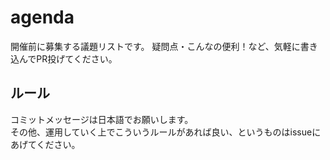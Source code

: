 # agenda
開催前に募集する議題リストです。
疑問点・こんなの便利！など、気軽に書き込んでPR投げてください。

## ルール
コミットメッセージは日本語でお願いします。  
その他、運用していく上でこういうルールがあれば良い、というものはissueにあげてください。
